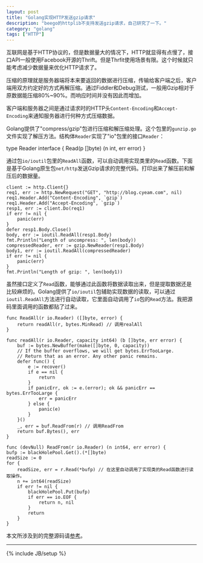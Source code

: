 ```yaml
---
layout: post
title: "Golang实现HTTP发送gzip请求"
description: "beego的httplib不支持发送gzip请求，自己研究了一下。"
category: "golang"
tags: ["HTTP"]
---
```

 
 互联网是基于HTTP协议的，但是数据量大的情况下，HTTP就显得有点慢了，接口API一般使用Facebook开源的Thrift。但是Thrfit使用场景有限。这个时候就只能考虑减少数据量来优化HTTP请求了。

压缩的原理就是服务器端将本来要返回的数据进行压缩，传输给客户端之后，客户端用双方约定好的方式再解压缩。通过Fiddler和Debug测试，一般用Gzip相对于原数据能压缩80%~90%。而响应时间并没有因此而增加。

客户端和服务器之间是通过请求时的HTTP头`Content-Encoding`和`Accept-Encoding`来通知服务器进行何种方式压缩数据。

Golang提供了"compress/gzip"包进行压缩和解压缩处理。这个包里的`gunzip.go`文件实现了解压方法。结构体`Reader`实现了"io"包里的接口`Reader`：

type Reader interface {
	Read(p []byte) (n int, err error)
}

通过包`io/ioutil`包里的`ReadAll`函数，可以自动调用实现类里的`Read`函数。下面是基于Golang原生包`net/http`发送Gzip请求的完整代码。打印出来了解压前和解压后的数据量。
	
	client := http.Client{}
	req1, err := http.NewRequest("GET", "http://blog.cyeam.com", nil)
	req1.Header.Add("Content-Encoding", `gzip`)
	req1.Header.Add("Accept-Encoding", `gzip`)
	resp1, err := client.Do(req1)
	if err != nil {	
		panic(err)
	}
	defer resp1.Body.Close()
	body, err := ioutil.ReadAll(resp1.Body)
	fmt.Println("Length of uncompress: ", len(body))
	compressedReader, err := gzip.NewReader(resp1.Body)
	body1, err := ioutil.ReadAll(compressedReader)
	if err != nil {
		panic(err)
	}
	fmt.Println("Length of gzip: ", len(body1))

虽然接口定义了`Read`函数，能够通过此函数将数据读取出来，但是提取数据还是比较麻烦的。Golang提供了`io/ioutil`包辅助实现数据的读取，可以通过`ioutil.ReadAll`方法进行自动读取，它里面自动调用了`io`包的`Read`方法。我把源码里面调用的函数都贴了过来。

	func ReadAll(r io.Reader) ([]byte, error) {
		return readAll(r, bytes.MinRead) // 调用realAll
	}

	func readAll(r io.Reader, capacity int64) (b []byte, err error) {
		buf := bytes.NewBuffer(make([]byte, 0, capacity))
		// If the buffer overflows, we will get bytes.ErrTooLarge.
		// Return that as an error. Any other panic remains.
		defer func() {
			e := recover()
			if e == nil {
				return
			}
			if panicErr, ok := e.(error); ok && panicErr == bytes.ErrTooLarge {
				err = panicErr
			} else {
				panic(e)
			}
		}()
		_, err = buf.ReadFrom(r) // 调用ReadFrom
		return buf.Bytes(), err
	}

	func (devNull) ReadFrom(r io.Reader) (n int64, err error) {
	bufp := blackHolePool.Get().(*[]byte)
	readSize := 0
	for {
		readSize, err = r.Read(*bufp) // 在这里自动调用了实现类的Read函数进行读取操作。
		n += int64(readSize)
		if err != nil {
			blackHolePool.Put(bufp)
			if err == io.EOF {
				return n, nil
			}
			return
		}
	}
 
 
本文所涉及到的完整源码请[参考](https://github.com/mnhkahn/go_code/blob/master/test_gzip2.go)。
 
---
 
 
{% include JB/setup %}